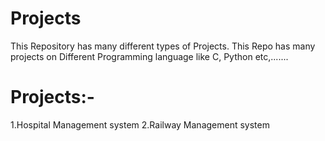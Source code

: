 # Projects
This Repository has many different types of Projects. This Repo has many projects on Different Programming language like C, Python etc,.......

# Projects:-
1.Hospital Management system
2.Railway Management system
